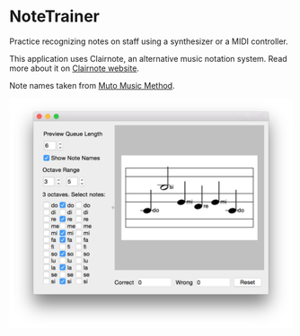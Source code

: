 # NoteTrainer

Practice recognizing notes on staff using a synthesizer or a MIDI controller.

This application uses Clairnote, an alternative music notation system. Read more about it on <a href="http://clairnote.org">Clairnote website</a>.

Note names taken from <a href="http://muto-method.com/en/">Muto Music Method</a>.

![Screenshot](https://raw.githubusercontent.com/zmeyc/notetrainer/gh-pages/images/NoteTrainer.png)
